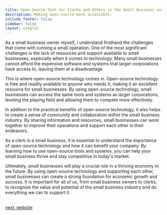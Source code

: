 ```yaml
---
title: Open-Source Tech for Clerks and Others in the Small Business and Retail  Industry
description: Making open-source more accessible.
include_footer: false
sidebar: false
layout: single2
---
```


<p>
As a small business owner myself, I understand firsthand the challenges that come with running a small operation. One of the most significant challenges is the lack of resources and support available to small businesses, especially when it comes to technology. Many small businesses cannot afford the expensive software and systems that larger corporations have access to, leaving them at a disadvantage.

This is where open-source technology comes in. Open-source technology is free and readily available to anyone who needs it, making it an excellent resource for small businesses. By using open-source technology, small businesses can access the same tools and systems as larger corporations, leveling the playing field and allowing them to compete more effectively.

In addition to the practical benefits of open-source technology, it also helps to create a sense of community and collaboration within the small business industry. By sharing information and resources, small businesses can work together to improve their operations and support each other in their endeavors.

As a clerk in a small business, it is essential to understand the importance of open-source technology and how it can benefit your company. By learning how to use open-source tools and systems, you can help your small business thrive and stay competitive in today's market.

Ultimately, small businesses will play a crucial role in a thriving economy in the future. By using open-source technology and supporting each other, small businesses can create a strong foundation for economic growth and success. It is important for all of us, from small business owners to clerks, to recognize the value and potential of the small business industry and do everything we can to support it.

<br>
<a href="https://workdojos.com/clerk/website">next: website</a>
<br>
</p>